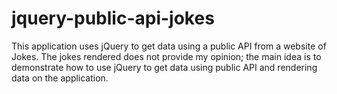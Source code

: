 # jquery-public-api-jokes
This application uses jQuery to get data using a public API from a website of Jokes. The jokes rendered does not provide my opinion; the main idea is to demonstrate how to use jQuery to get data using public API and rendering data on the application.
